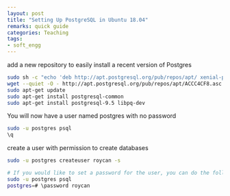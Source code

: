 ```yaml
---
layout: post
title: "Setting Up PostgreSQL in Ubuntu 18.04"	
remarks: quick guide
categories: Teaching
tags: 
- soft_engg
---
```



add a new repository to easily install a recent version of Postgres

```bash
sudo sh -c "echo 'deb http://apt.postgresql.org/pub/repos/apt/ xenial-pgdg main' > /etc/apt/sources.list.d/pgdg.list"
wget --quiet -O - http://apt.postgresql.org/pub/repos/apt/ACCC4CF8.asc | sudo apt-key add -
sudo apt-get update
sudo apt-get install postgresql-common
sudo apt-get install postgresql-9.5 libpq-dev
```

You will now have a user named postgres with no password

```bash
sudo -u postgres psql
\q
```

 create a user with permission to create databases

```bash
sudo -u postgres createuser roycan -s

# If you would like to set a password for the user, you can do the following
sudo -u postgres psql
postgres=# \password roycan
```